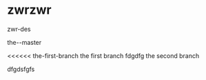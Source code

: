 # zwrzwr
zwr-des

the--master


<<<<<< the-first-branch
the first branch
fdgdfg
the second branch

dfgdsfgfs